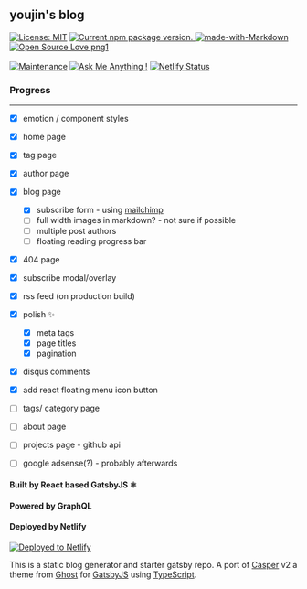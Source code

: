 ## youjin's blog
<a href="https://youjinjung.me">


[![License: MIT](https://img.shields.io/badge/License-MIT-yellow.svg)](https://opensource.org/licenses/MIT)
<a href="https://www.npmjs.org/package/gatsby">
  <img src="https://img.shields.io/npm/v/gatsby.svg" alt="Current npm package version." />
</a> [![made-with-Markdown](https://img.shields.io/badge/Made%20with-Markdown-1f425f.svg)](http://commonmark.org)
<br>
[![Open Source Love png1](https://badges.frapsoft.com/os/v1/open-source.png?v=103)](https://github.com/ellerbrock/open-source-badges/)<br><br>
[![Maintenance](https://img.shields.io/badge/Maintained%3F-yes-green.svg)](https://GitHub.com/Naereen/StrapDown.js/graphs/commit-activity) [![Ask Me Anything !](https://img.shields.io/badge/Ask%20me-anything-1abc9c.svg)](https://GitHub.com/Naereen/ama) [![Netlify Status](https://api.netlify.com/api/v1/badges/4b1962ce-6206-4d8f-9516-63be92294198/deploy-status)](https://app.netlify.com/sites/youjinjung/deploys)

### Progress
---
- [x] emotion / component styles
- [x] home page
- [x] tag page
- [x] author page
- [x] blog page
  - [x] subscribe form - using [mailchimp](https://mailchimp.com)
  - [ ] full width images in markdown? - not sure if possible
  - [ ] multiple post authors
  - [ ] floating reading progress bar
- [x] 404 page
- [x] subscribe modal/overlay
- [x] rss feed (on production build)
- [x] polish ✨
  - [x] meta tags
  - [x] page titles
  - [x] pagination
- [x] disqus comments
- [x] add react floating menu icon button
- [ ] tags/ category page
- [ ] about page
- [ ] projects page - github api
- [ ] google adsense(?) - probably afterwards


#### Built by React based GatsbyJS ⚛️
#### Powered by GraphQL
#### Deployed by Netlify
[![Deployed to Netlify](https://www.netlify.com/img/deploy/button.svg)](https://app.netlify.com/start/deploy?repository=https://github.com/scttcper/gatsby-casper)

This is a static blog generator and starter gatsby repo. A port of [Casper](https://github.com/TryGhost/Casper) v2 a theme from [Ghost](https://ghost.org/) for [GatsbyJS](https://www.gatsbyjs.org/) using [TypeScript](https://www.typescriptlang.org/).
